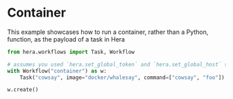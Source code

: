 # Container

This example showcases how to run a container, rather than a Python, function, as the payload of a task in Hera

```python
from hera.workflows import Task, Workflow

# assumes you used `hera.set_global_token` and `hera.set_global_host` so that the workflow can be submitted
with Workflow("container") as w:
    Task("cowsay", image="docker/whalesay", command=["cowsay", "foo"])

w.create()
```
